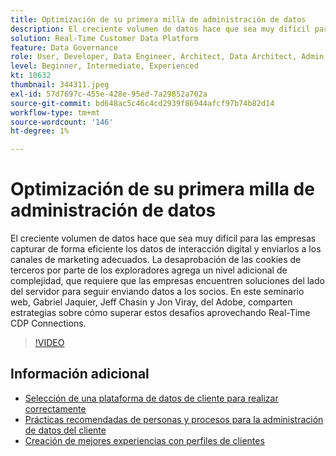 ```yaml
---
title: Optimización de su primera milla de administración de datos
description: El creciente volumen de datos hace que sea muy difícil para las empresas capturar de manera eficiente los datos de interacción digital y enviarlos al marketing adecuado ... (Las descripciones deben tener entre 60 y 160 caracteres)
solution: Real-Time Customer Data Platform
feature: Data Governance
role: User, Developer, Data Engineer, Architect, Data Architect, Admin, Leader
level: Beginner, Intermediate, Experienced
kt: 10632
thumbnail: 344311.jpeg
exl-id: 57d7697c-455e-428e-95ed-7a29852a702a
source-git-commit: bd648ac5c46c4cd2939f86944afcf97b74b82d14
workflow-type: tm+mt
source-wordcount: '146'
ht-degree: 1%

---
```


# Optimización de su primera milla de administración de datos

El creciente volumen de datos hace que sea muy difícil para las empresas capturar de forma eficiente los datos de interacción digital y enviarlos a los canales de marketing adecuados. La desaprobación de las cookies de terceros por parte de los exploradores agrega un nivel adicional de complejidad, que requiere que las empresas encuentren soluciones del lado del servidor para seguir enviando datos a los socios. En este seminario web, Gabriel Jaquier, Jeff Chasin y Jon Viray, del Adobe, comparten estrategias sobre cómo superar estos desafíos aprovechando Real-Time CDP Connections.

>[!VIDEO](https://video.tv.adobe.com/v/344311/?quality=12&learn=on)

## Información adicional

* [Selección de una plataforma de datos de cliente para realizar correctamente](cdp-success.md)
* [Prácticas recomendadas de personas y procesos para la administración de datos del cliente](people-and-process.md)
* [Creación de mejores experiencias con perfiles de clientes](building-better-experiences-with-customer-profiles.md)
